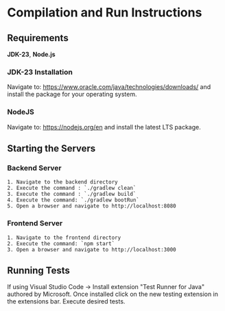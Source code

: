 # Compilation and Run Instructions

## Requirements
  **JDK-23**, 
  **Node.js**
  
### JDK-23 Installation
  Navigate to: https://www.oracle.com/java/technologies/downloads/ and install the package for your operating system.
  
### NodeJS
  Navigate to: https://nodejs.org/en and install the latest LTS package.


## Starting the Servers
  ### Backend Server
    1. Navigate to the backend directory
    2. Execute the command : `./gradlew clean`
    3. Execute the command : `./gradlew build`
    4. Execute the command: `./gradlew bootRun`
    5. Open a browser and navigate to http://localhost:8080

  ### Frontend Server
    1. Navigate to the frontend directory
    2. Execute the command: `npm start`
    3. Open a browser and navigate to http://localhost:3000

## Running Tests
If using Visual Studio Code -> Install extension "Test Runner for Java" authored by Microsoft. Once installed click on the new testing extension in the extensions bar. Execute desired tests.
